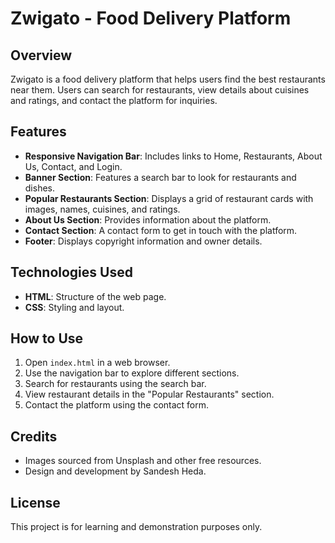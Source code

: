 # Zwigato - Food Delivery Platform

## Overview

Zwigato is a food delivery platform that helps users find the best restaurants near them. Users can search for restaurants, view details about cuisines and ratings, and contact the platform for inquiries.

## Features

- **Responsive Navigation Bar**: Includes links to Home, Restaurants, About Us, Contact, and Login.
- **Banner Section**: Features a search bar to look for restaurants and dishes.
- **Popular Restaurants Section**: Displays a grid of restaurant cards with images, names, cuisines, and ratings.
- **About Us Section**: Provides information about the platform.
- **Contact Section**: A contact form to get in touch with the platform.
- **Footer**: Displays copyright information and owner details.

## Technologies Used

- **HTML**: Structure of the web page.
- **CSS**: Styling and layout.

## How to Use

1. Open `index.html` in a web browser.
2. Use the navigation bar to explore different sections.
3. Search for restaurants using the search bar.
4. View restaurant details in the "Popular Restaurants" section.
5. Contact the platform using the contact form.

## Credits

- Images sourced from Unsplash and other free resources.
- Design and development by Sandesh Heda.

## License

This project is for learning and demonstration purposes only.

